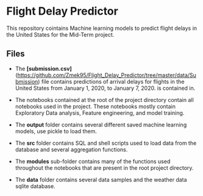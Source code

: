 # Flight Delay Predictor
This repository cointains Machine learning models to predict flight delays in the United States for the Mid-Term project.

## Files


- The **[submission.csv]**(https://github.com/Zmek95/Flight_Delay_Predictor/tree/master/data/Submission) file contains predictions of arrival delays for flights in the United States from January 1, 2020, to January 7, 2020. is contained in.

- The notebooks contained at the root of the project directory contain all notebooks used in the project. These notebooks mostly contain Exploratory Data analysis, Feature engineering, and model training.
- The **output** folder contains several different saved machine learning models, use pickle to load them.
- The **src** folder contains SQL and shell scripts used to load data from the database and several aggregation functions.
- The **modules** sub-folder contains many of the functions used throughout the notebooks that are present in the root project directory.
- The **data** folder contains several data samples and the weather data sqlite database.